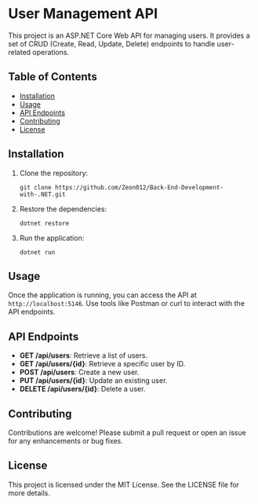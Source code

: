 # User Management API

This project is an ASP.NET Core Web API for managing users. It provides a set of CRUD (Create, Read, Update, Delete) endpoints to handle user-related operations.

## Table of Contents

- [Installation](#installation)
- [Usage](#usage)
- [API Endpoints](#api-endpoints)
- [Contributing](#contributing)
- [License](#license)

## Installation

1. Clone the repository:
   ```
   git clone https://github.com/Zeon012/Back-End-Development-with-.NET.git
   ```

2. Restore the dependencies:
   ```
   dotnet restore
   ```

3. Run the application:
   ```
   dotnet run
   ```

## Usage

Once the application is running, you can access the API at `http://localhost:5146`. Use tools like Postman or curl to interact with the API endpoints.

## API Endpoints

- **GET /api/users**: Retrieve a list of users.
- **GET /api/users/{id}**: Retrieve a specific user by ID.
- **POST /api/users**: Create a new user.
- **PUT /api/users/{id}**: Update an existing user.
- **DELETE /api/users/{id}**: Delete a user.

## Contributing

Contributions are welcome! Please submit a pull request or open an issue for any enhancements or bug fixes.

## License

This project is licensed under the MIT License. See the LICENSE file for more details.
